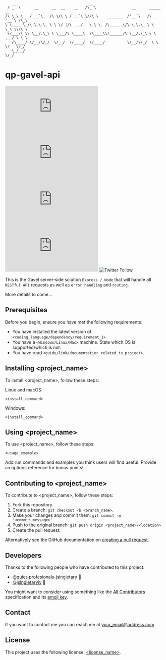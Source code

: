 ```
   __                                ___
 / _ `\      __      __  __    __   /\_ \                __      _____    __
/\ \_\ \   /'__`\   /\ \/\ \ / ,.`\ \//\ \    _______  /'__`\   /\ '__`\ /\_\
\ \____ \ /\ \_\.\_ \ \ \/ |/\  __/   \_\ \_ /\______\/\ \_\.\_ \ \ \_\ \\/\ \
 \/___/\ \\ \__/.\_\ \ \___/\ \____\  /\____\\/______/\ \__/.\_\ \ \ ,__/ \ \ \
   /\____/ \/__/\/_/  \/__/  \/____/  \/____/          \/__/\/_/  \ \ \/   \/_/
   \_/__/                                                          \/_/

```

# qp-gavel-api

<!--- These are examples. See https://shields.io for others or to customize this set of shields. You might want to include dependencies, project status and licence info here --->
![GitHub repo size](https://img.shields.io/github/repo-size/scottydocs/README-template.md)
![GitHub contributors](https://img.shields.io/github/contributors/scottydocs/README-template.md)
![GitHub stars](https://img.shields.io/github/stars/scottydocs/README-template.md?style=social)
![GitHub forks](https://img.shields.io/github/forks/scottydocs/README-template.md?style=social)
![Twitter Follow](https://img.shields.io/twitter/follow/scottydocs?style=social)

This is the Gavel server-side solution `Express / Node` that will handle all `RESTful API` requests as well as `error handling` and `routing`.

More details to come...

## Prerequisites

Before you begin, ensure you have met the following requirements:
<!--- These are just example requirements. Add, duplicate or remove as required --->
* You have installed the latest version of `<coding_language/dependency/requirement_1>`
* You have a `<Windows/Linux/Mac>` machine. State which OS is supported/which is not.
* You have read `<guide/link/documentation_related_to_project>`.

## Installing <project_name>

To install <project_name>, follow these steps:

Linux and macOS:
```
<install_command>
```

Windows:
```
<install_command>
```
## Using <project_name>

To use <project_name>, follow these steps:

```
<usage_example>
```

Add run commands and examples you think users will find useful. Provide an options reference for bonus points!

## Contributing to <project_name>
<!--- If your README is long or you have some specific process or steps you want contributors to follow, consider creating a separate CONTRIBUTING.md file--->
To contribute to <project_name>, follow these steps:

1. Fork this repository.
2. Create a branch: `git checkout -b <branch_name>`.
3. Make your changes and commit them: `git commit -m '<commit_message>'`
4. Push to the original branch: `git push origin <project_name>/<location>`
5. Create the pull request.

Alternatively see the GitHub documentation on [creating a pull request](https://help.github.com/en/github/collaborating-with-issues-and-pull-requests/creating-a-pull-request).

## Developers

Thanks to the following people who have contributed to this project:

* [@quiet-profesionals-jsingletary](https://github.com/quiet-profesionals-jsingletary) 📖
* [@jsingletaryiv](https://github.com/jsingletaryiv) 📖

You might want to consider using something like the [All Contributors](https://github.com/all-contributors/all-contributors) specification and its [emoji key](https://allcontributors.org/docs/en/emoji-key).

## Contact

If you want to contact me you can reach me at <your_email@address.com>.

## License
<!--- If you're not sure which open license to use see https://choosealicense.com/--->

This project uses the following license: [<license_name>](<link>).
